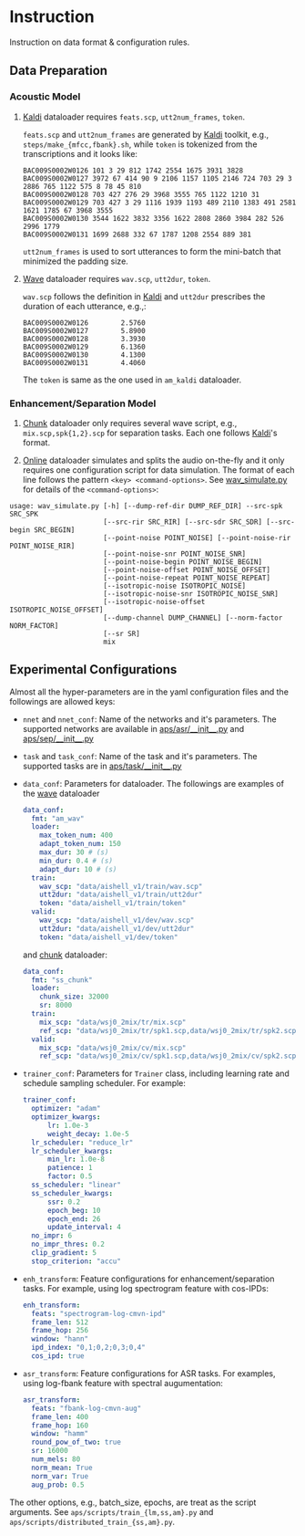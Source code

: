 # Instruction

Instruction on data format & configuration rules.

## Data Preparation

### Acoustic Model

1. [Kaldi](../aps/loader/am/kaldi.py) dataloader requires `feats.scp`, `utt2num_frames`, `token`.

    `feats.scp` and `utt2num_frames` are generated by [Kaldi](https://github.com/kaldi-asr/kaldi) toolkit, e.g., `steps/make_{mfcc,fbank}.sh`, while `token` is tokenized from the transcriptions and it looks like:
    ```
    BAC009S0002W0126 101 3 29 812 1742 2554 1675 3931 3828
    BAC009S0002W0127 3972 67 414 90 9 2106 1157 1105 2146 724 703 29 3 2886 765 1122 575 8 78 45 810
    BAC009S0002W0128 703 427 276 29 3968 3555 765 1122 1210 31
    BAC009S0002W0129 703 427 3 29 1116 1939 1193 489 2110 1383 491 2581 1621 1785 67 3968 3555
    BAC009S0002W0130 3544 1622 3832 3356 1622 2808 2860 3984 282 526 2996 1779
    BAC009S0002W0131 1699 2688 332 67 1787 1208 2554 889 381
    ```
    `utt2num_frames` is used to sort utterances to form the mini-batch that minimized the padding size.

2. [Wave]([Kaldi](../aps/loader/am/wav.py)) dataloader requires `wav.scp`, `utt2dur`, `token`. 

    `wav.scp` follows the definition in [Kaldi](https://github.com/kaldi-asr/kaldi) and `utt2dur` prescribes the duration of each utterance, e.g.,:
    ```
    BAC009S0002W0126        2.5760
    BAC009S0002W0127        5.8900
    BAC009S0002W0128        3.3930
    BAC009S0002W0129        6.1360
    BAC009S0002W0130        4.1300
    BAC009S0002W0131        4.4060
    ```
    The `token` is same as the one used in `am_kaldi` dataloader.

### Enhancement/Separation Model

1. [Chunk](../aps/loader/ss/chunk.py) dataloader only requires several wave script, e.g., `mix.scp,spk{1,2}.scp` for separation tasks. Each one follows [Kaldi](https://github.com/kaldi-asr/kaldi)'s format. 

2. [Online](../aps/loader/ss/online.py) dataloader simulates and splits the audio on-the-fly and it only requires one configuration script for data simulation. The format of each line follows the pattern `<key> <command-options>`. See [wav_simulate.py](https://github.com/funcwj/setk/blob/master/scripts/sptk/wav_simulate.py) for details of the `<command-options>`:
```
usage: wav_simulate.py [-h] [--dump-ref-dir DUMP_REF_DIR] --src-spk SRC_SPK
                       [--src-rir SRC_RIR] [--src-sdr SRC_SDR] [--src-begin SRC_BEGIN]
                       [--point-noise POINT_NOISE] [--point-noise-rir POINT_NOISE_RIR]
                       [--point-noise-snr POINT_NOISE_SNR]
                       [--point-noise-begin POINT_NOISE_BEGIN]
                       [--point-noise-offset POINT_NOISE_OFFSET]
                       [--point-noise-repeat POINT_NOISE_REPEAT]
                       [--isotropic-noise ISOTROPIC_NOISE]
                       [--isotropic-noise-snr ISOTROPIC_NOISE_SNR]
                       [--isotropic-noise-offset ISOTROPIC_NOISE_OFFSET]
                       [--dump-channel DUMP_CHANNEL] [--norm-factor NORM_FACTOR]
                       [--sr SR]
                       mix
```

## Experimental Configurations

Almost all the hyper-parameters are in the yaml configuration files and the followings are allowed keys:

* `nnet` and `nnet_conf`: Name of the networks and it's parameters. The supported networks are available in [aps/asr/\_\_init\_\_.py](../aps/asr/\_\_init\_\_.py) and [aps/sep/\_\_init\_\_.py](../aps/sep/\_\_init\_\_.py)

* `task` and `task_conf`: Name of the task and it's parameters. The supported tasks are in [aps/task/\_\_init\_\_.py](../aps/task/\_\_init\_\_.py)

* `data_conf`: Parameters for dataloader. The followings are examples of the [wave]([Kaldi](../aps/loader/am/wav.py)) dataloader

    ```yaml
    data_conf:
      fmt: "am_wav"
      loader:
        max_token_num: 400
        adapt_token_num: 150
        max_dur: 30 # (s)
        min_dur: 0.4 # (s)
        adapt_dur: 10 # (s)
      train:
        wav_scp: "data/aishell_v1/train/wav.scp"
        utt2dur: "data/aishell_v1/train/utt2dur"
        token: "data/aishell_v1/train/token"
      valid:
        wav_scp: "data/aishell_v1/dev/wav.scp"
        utt2dur: "data/aishell_v1/dev/utt2dur"
        token: "data/aishell_v1/dev/token"
    ```
    and [chunk](../aps/loader/ss/chunk.py) dataloader:

    ```yaml
    data_conf:
      fmt: "ss_chunk"
      loader:
        chunk_size: 32000
        sr: 8000
      train:
        mix_scp: "data/wsj0_2mix/tr/mix.scp"
        ref_scp: "data/wsj0_2mix/tr/spk1.scp,data/wsj0_2mix/tr/spk2.scp"
      valid:
        mix_scp: "data/wsj0_2mix/cv/mix.scp"
        ref_scp: "data/wsj0_2mix/cv/spk1.scp,data/wsj0_2mix/cv/spk2.scp"
    ```

* `trainer_conf`: Parameters for `Trainer` class, including learning rate and schedule sampling scheduler. For example:
    ```yaml
    trainer_conf:
      optimizer: "adam"
      optimizer_kwargs:
          lr: 1.0e-3
          weight_decay: 1.0e-5
      lr_scheduler: "reduce_lr"
      lr_scheduler_kwargs:
          min_lr: 1.0e-8
          patience: 1
          factor: 0.5
      ss_scheduler: "linear"
      ss_scheduler_kwargs:
          ssr: 0.2
          epoch_beg: 10
          epoch_end: 26
          update_interval: 4 
      no_impr: 6
      no_impr_thres: 0.2
      clip_gradient: 5
      stop_criterion: "accu"
    ```

* `enh_transform`: Feature configurations for enhancement/separation tasks. For example, using log spectrogram feature with cos-IPDs:
    ```yaml
    enh_transform:
      feats: "spectrogram-log-cmvn-ipd"
      frame_len: 512
      frame_hop: 256
      window: "hann"
      ipd_index: "0,1;0,2;0,3;0,4"
      cos_ipd: true
    ```

* `asr_transform`:  Feature configurations for ASR tasks. For examples, using log-fbank feature with spectral augumentation:
    ```yaml
    asr_transform:
      feats: "fbank-log-cmvn-aug"
      frame_len: 400
      frame_hop: 160
      window: "hamm"
      round_pow_of_two: true
      sr: 16000
      num_mels: 80
      norm_mean: True
      norm_var: True
      aug_prob: 0.5
    ```

The other options, e.g., batch_size, epochs, are treat as the script arguments. See `aps/scripts/train_{lm,ss,am}.py` and `aps/scripts/distributed_train_{ss,am}.py`.